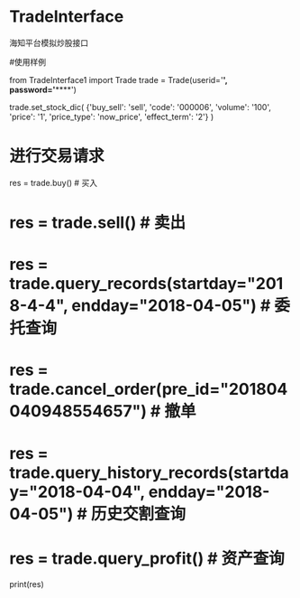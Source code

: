 # TradeInterface
海知平台模拟炒股接口

#使用样例

from TradeInterface1 import Trade
trade = Trade(userid='**', password='******')

trade.set_stock_dic(
    {'buy_sell': 'sell', 'code': '000006', 'volume': '100', 'price': '1',
     'price_type': 'now_price', 'effect_term': '2'}
)

# 进行交易请求
res = trade.buy()  # 买入
# res = trade.sell()  # 卖出
# res = trade.query_records(startday="2018-4-4", endday="2018-04-05")  # 委托查询
# res = trade.cancel_order(pre_id="201804040948554657")  # 撤单
# res = trade.query_history_records(startday="2018-04-04", endday="2018-04-05")  # 历史交割查询
# res = trade.query_profit()  # 资产查询

print(res)
